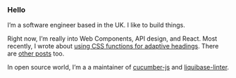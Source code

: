 ### Hello

I’m a software engineer based in the UK. I like to build things.

Right now, I’m really into Web Components, API design, and React. Most recently, I wrote about [using CSS functions for adaptive headings](https://davidgoss.co/blog/adaptive-headlines-with-css-functions/). There are [other posts](https://davidgoss.co/blog) too.

In open source world, I’m a a maintainer of [cucumber-js](https://github.com/cucumber/cucumber-js) and [liquibase-linter](https://github.com/whiteclarkegroup/liquibase-linter).
